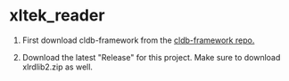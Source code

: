 # xltek_reader

1. First download cldb-framework from the [cldb-framework repo.](https://github.com/ChangLabUcsf/cldb-framework)

2. Download the latest "Release" for this project. Make sure to download xlrdlib2.zip as well.
